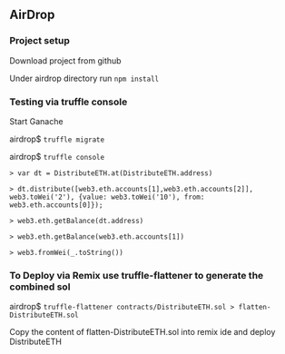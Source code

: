 ## AirDrop

### Project setup
Download project from github

Under airdrop directory
run `npm install`

### Testing via truffle console

Start Ganache

airdrop$ `truffle migrate`

airdrop$ `truffle console`

```
> var dt = DistributeETH.at(DistributeETH.address)

> dt.distribute([web3.eth.accounts[1],web3.eth.accounts[2]], web3.toWei('2'), {value: web3.toWei('10'), from: web3.eth.accounts[0]});

> web3.eth.getBalance(dt.address)

> web3.eth.getBalance(web3.eth.accounts[1])

> web3.fromWei(_.toString())
```


### To Deploy via Remix use truffle-flattener to generate the combined sol

airdrop$ `truffle-flattener contracts/DistributeETH.sol > flatten-DistributeETH.sol`

Copy the content of flatten-DistributeETH.sol into remix ide and deploy DistributeETH
